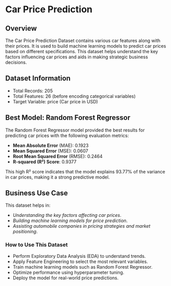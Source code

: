 # Car Price Prediction

## Overview

The Car Price Prediction Dataset contains various car features along with their prices. It is used to build machine learning models to predict car prices based on different specifications. This dataset helps understand the key factors influencing car prices and aids in making strategic business decisions.

## Dataset Information

- Total Records: 205
- Total Features: 26 (before encoding categorical variables)
- Target Variable: price (Car price in USD)

## Best Model: Random Forest Regressor

The Random Forest Regressor model provided the best results for predicting car prices with the following evaluation metrics:
- **Mean Absolute Error** (MAE): 0.1923
- **Mean Squared Error** (MSE): 0.0607
- **Root Mean Squared Error** (RMSE): 0.2464
- **R-squared (R²) Score**: 0.9377

This high R² score indicates that the model explains 93.77% of the variance in car prices, making it a strong predictive model.

## Business Use Case

This dataset helps in:
- *Understanding the key factors affecting car prices*.
- *Building machine learning models for price prediction*.
- *Assisting automobile companies in pricing strategies and market positioning*.

### How to Use This Dataset

- Perform Exploratory Data Analysis (EDA) to understand trends.
- Apply Feature Engineering to select the most relevant variables.
- Train machine learning models such as Random Forest Regressor.
- Optimize performance using hyperparameter tuning.
- Deploy the model for real-world price predictions.
